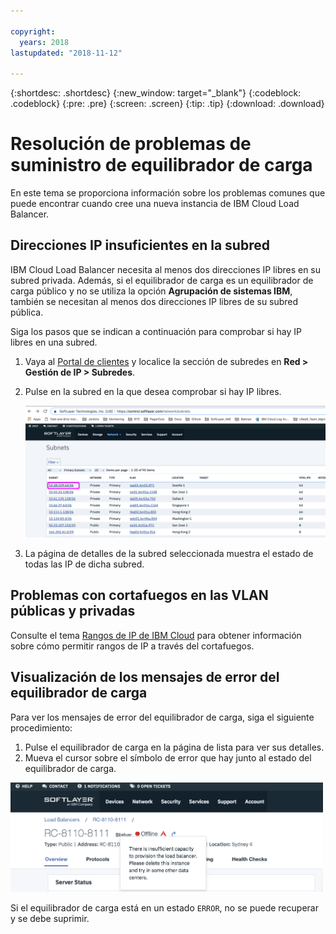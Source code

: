 ```yaml
---

copyright:
  years: 2018
lastupdated: "2018-11-12"

---
```


{:shortdesc: .shortdesc}
{:new_window: target="_blank"}
{:codeblock: .codeblock}
{:pre: .pre}
{:screen: .screen}
{:tip: .tip}
{:download: .download}

# Resolución de problemas de suministro de equilibrador de carga
En este tema se proporciona información sobre los problemas comunes que puede encontrar cuando cree una nueva instancia de IBM Cloud Load Balancer.

## Direcciones IP insuficientes en la subred
IBM Cloud Load Balancer necesita al menos dos direcciones IP libres en su subred privada. Además, si el equilibrador de carga es un equilibrador de carga público y no se utiliza la opción **Agrupación de sistemas IBM**, también se necesitan al menos dos direcciones IP libres de su subred pública. 

Siga los pasos que se indican a continuación para comprobar si hay IP libres en una subred.

1. Vaya al [Portal de clientes](https://control.softlayer.com) y localice la sección de subredes en **Red > Gestión de IP > Subredes**.

2. Pulse en la subred en la que desea comprobar si hay IP libres.

	<img src="images/subnet_list.png" alt="dibujo" style="width: 600px;"/>
		
3. La página de detalles de la subred seleccionada muestra el estado de todas las IP de dicha subred.

## Problemas con cortafuegos en las VLAN públicas y privadas
Consulte el tema [Rangos de IP de IBM Cloud](/docs/infrastructure/hardware-firewall-dedicated/ips.html#ibm-cloud-ip-ranges) para obtener información sobre cómo permitir rangos de IP a través del cortafuegos.
 
## Visualización de los mensajes de error del equilibrador de carga
Para ver los mensajes de error del equilibrador de carga, siga el siguiente procedimiento:

1. Pulse el equilibrador de carga en la página de lista para ver sus detalles. 
2. Mueva el cursor sobre el símbolo de error que hay junto al estado del equilibrador de carga.

<img src="images/lbaas_error_message.png" alt="dibujo" style="width: 500px;"/>

Si el equilibrador de carga está en un estado `ERROR`, no se puede recuperar y se debe suprimir.
